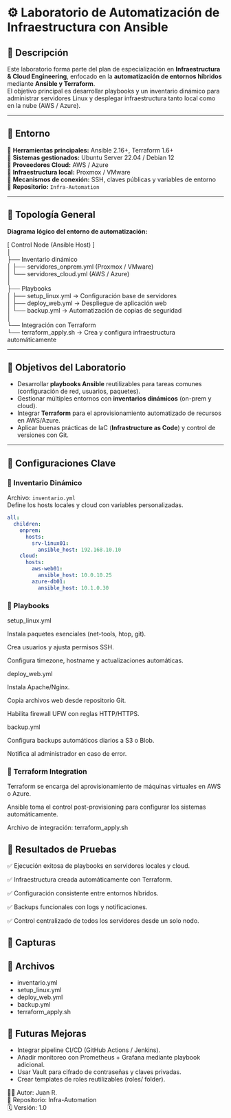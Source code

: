 # ⚙️ Laboratorio de Automatización de Infraestructura con Ansible

## 🔹 Descripción
Este laboratorio forma parte del plan de especialización en **Infraestructura & Cloud Engineering**, enfocado en la **automatización de entornos híbridos** mediante **Ansible y Terraform**.  
El objetivo principal es desarrollar playbooks y un inventario dinámico para administrar servidores Linux y desplegar infraestructura tanto local como en la nube (AWS / Azure).

---

## 🔹 Entorno

📌 **Herramientas principales:** Ansible 2.16+, Terraform 1.6+  
📌 **Sistemas gestionados:** Ubuntu Server 22.04 / Debian 12  
📌 **Proveedores Cloud:** AWS / Azure  
📌 **Infraestructura local:** Proxmox / VMware  
📌 **Mecanismos de conexión:** SSH, claves públicas y variables de entorno  
📌 **Repositorio:** `Infra-Automation`  

---

## 🔹 Topología General

**Diagrama lógico del entorno de automatización:**

[ Control Node (Ansible Host) ]  
│  
├── Inventario dinámico  
│     ├── servidores_onprem.yml (Proxmox / VMware)  
│     └── servidores_cloud.yml (AWS / Azure)  
│  
├── Playbooks  
│     ├── setup_linux.yml → Configuración base de servidores  
│     ├── deploy_web.yml → Despliegue de aplicación web  
│     └── backup.yml → Automatización de copias de seguridad  
│  
└── Integración con Terraform  
      └── terraform_apply.sh → Crea y configura infraestructura automáticamente

---

## 🔹 Objetivos del Laboratorio
- Desarrollar **playbooks Ansible** reutilizables para tareas comunes (configuración de red, usuarios, paquetes).  
- Gestionar múltiples entornos con **inventarios dinámicos** (on-prem y cloud).  
- Integrar **Terraform** para el aprovisionamiento automatizado de recursos en AWS/Azure.  
- Aplicar buenas prácticas de IaC (**Infrastructure as Code**) y control de versiones con Git.  

---

## 🔹 Configuraciones Clave

### 🔸 Inventario Dinámico
Archivo: `inventario.yml`  
Define los hosts locales y cloud con variables personalizadas.

```yaml
all:
  children:
    onprem:
      hosts:
        srv-linux01:
          ansible_host: 192.168.10.10
    cloud:
      hosts:
        aws-web01:
          ansible_host: 10.0.10.25
        azure-db01:
          ansible_host: 10.1.0.30
```


### 🔸 Playbooks

setup_linux.yml

Instala paquetes esenciales (net-tools, htop, git).

Crea usuarios y ajusta permisos SSH.

Configura timezone, hostname y actualizaciones automáticas.

deploy_web.yml

Instala Apache/Nginx.

Copia archivos web desde repositorio Git.

Habilita firewall UFW con reglas HTTP/HTTPS.

backup.yml

Configura backups automáticos diarios a S3 o Blob.

Notifica al administrador en caso de error.

### 🔸 Terraform Integration

Terraform se encarga del aprovisionamiento de máquinas virtuales en AWS o Azure.

Ansible toma el control post-provisioning para configurar los sistemas automáticamente.

Archivo de integración: terraform_apply.sh

## 🔹 Resultados de Pruebas

✅ Ejecución exitosa de playbooks en servidores locales y cloud.

✅ Infraestructura creada automáticamente con Terraform.

✅ Configuración consistente entre entornos híbridos.

✅ Backups funcionales con logs y notificaciones.

✅ Control centralizado de todos los servidores desde un solo nodo.

## 🔹 Capturas




## 🔹 Archivos

* inventario.yml
* setup_linux.yml
* deploy_web.yml
* backup.yml
* terraform_apply.sh

## 🔹 Futuras Mejoras

* Integrar pipeline CI/CD (GitHub Actions / Jenkins).
* Añadir monitoreo con Prometheus + Grafana mediante playbook adicional.
* Usar Vault para cifrado de contraseñas y claves privadas.
* Crear templates de roles reutilizables (roles/ folder).

👨‍💻 Autor: Juan R.  
📘 Repositorio: Infra-Automation  
🗓️ Versión: 1.0  
